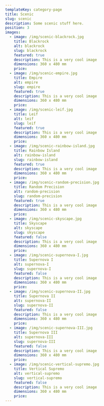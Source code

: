 ```yaml
---
templateKey: category-page
title: Scenic
slug: scenic
description: Some scenic stuff here.
position: 3
images:
  - image: /img/scenic-blackrock.jpg
    title: Blackrock
    alt: blackrock
    slug: blackrock
    featured: true
    description: This is a very cool image
    dimensions: 360 x 480 mm
    price:
  - image: /img/scenic-empire.jpg
    title: Empire
    alt: empire
    slug: empire
    featured: true
    description: This is a very cool image
    dimensions: 360 x 480 mm
    price:
  - image: /img/scenic-leif.jpg
    title: Leif
    alt: leif
    slug: leif
    featured: true
    description: This is a very cool image
    dimensions: 360 x 480 mm
    price:
  - image: /img/scenic-rainbow-island.jpg
    title: Rainbow Island
    alt: rainbow-island
    slug: rainbow-island
    featured: true
    description: This is a very cool image
    dimensions: 360 x 480 mm
    price:
  - image: /img/scenic-random-precision.jpg
    title: Random Precision
    alt: random-precision
    slug: random-precision
    featured: true
    description: This is a very cool image
    dimensions: 360 x 480 mm
    price:
  - image: /img/scenic-skyscape.jpg
    title: Skyscape
    alt: skyscape
    slug: skyscape
    featured: false
    description: This is a very cool image
    dimensions: 360 x 480 mm
    price:
  - image: /img/scenic-supernova-I.jpg
    title: Supernova I
    alt: supernova-I
    slug: supernova-I
    featured: false
    description: This is a very cool image
    dimensions: 360 x 480 mm
    price:
  - image: /img/scenic-supernova-II.jpg
    title: Supernova II
    alt: supernova-II
    slug: supernova-II
    featured: false
    description: This is a very cool image
    dimensions: 360 x 480 mm
    price:
  - image: /img/scenic-supernova-III.jpg
    title: Supernova III
    alt: supernova-III
    slug: supernova-III
    featured: false
    description: This is a very cool image
    dimensions: 360 x 480 mm
    price:
  - image: /img/scenic-vertical-supremo.jpg
    title: Vertical Supremo
    alt: vertical-supremo
    slug: vertical-supremo
    featured: false
    description: This is a very cool image
    dimensions: 360 x 480 mm
    price:
---
```

